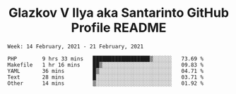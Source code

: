 <h1 align="center">Glazkov V Ilya aka Santarinto GitHub Profile README</h1>

<!--START_SECTION:waka-->
```text
Week: 14 February, 2021 - 21 February, 2021

PHP        9 hrs 33 mins   ██████████████████▒░░░░░░   73.69 % 
Makefile   1 hr 16 mins    ██▒░░░░░░░░░░░░░░░░░░░░░░   09.83 % 
YAML       36 mins         █▒░░░░░░░░░░░░░░░░░░░░░░░   04.71 % 
Text       28 mins         █░░░░░░░░░░░░░░░░░░░░░░░░   03.71 % 
Other      14 mins         ▒░░░░░░░░░░░░░░░░░░░░░░░░   01.92 % 
```
<!--END_SECTION:waka-->
